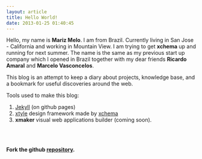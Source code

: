 ```yaml
---
layout: article
title: Hello World!
date: 2013-01-25 01:40:45
---
```

Hello, my name is **Mariz Melo**. I am from Brazil. Currently living in San Jose - California and working in Mountain View. I am trying to get **xchema** up and running for next summer. The name is the same as my previous start up company which I opened in Brazil together with my dear friends **Ricardo Amaral** and **Marcelo Vasconcelos**.
    
This blog is an attempt to keep a diary about projects, knowledge base, and a bookmark for useful discoveries around the web.

Tools used to make this blog:

1. [Jekyll](http://jekyllrb.com) (on github pages)
2. [xtyle](http://xtyle.xchema.com) design framework made by [xchema](http://xchema.com)
3. **xmaker** visual web applications builder (coming soon).

<br><br>

**Fork the github [repository](http://github.com/marizmelo/marizmelo.github.com).**
